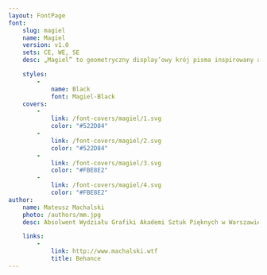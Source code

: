 ```yaml
---
layout: FontPage
font:
    slug: magiel
    name: Magiel
    version: v1.0
    sets: CE, WE, SE
    desc: „Magiel” to geometryczny display’owy krój pisma inspirowany amatorskim napisami z czasów PRL-u. Projekty liter zawierają w sobie różnorodne „błędy” pochodzące z szyldów, tabliczek i plakatów, które powstały w okresie 1945-1989 w Warszawie.

    styles:
        -
            name: Black
            font: Magiel-Black
    covers:
        -
            link: /font-covers/magiel/1.svg
            color: "#522D84"
        -
            link: /font-covers/magiel/2.svg
            color: "#522D84"
        -
            link: /font-covers/magiel/3.svg
            color: "#FBE8E2"
        -
            link: /font-covers/magiel/4.svg
            color: "#FBE8E2"
author:
    name: Mateusz Machalski
    photo: /authors/mm.jpg
    desc: Absolwent Wydziału Grafiki Akademi Sztuk Pięknych w Warszawie. Zajmuje się projektowaniem identyfikacji wizualnych oraz krojów pism. Autor m.in. identyfikacji wizualnej Nagrody Solidarności im. Lecha Wałęsy oraz projektu rodziny 42 odmian krojów pism dla korporacji Tupperware. Dyrektor artystyczny magazynu „Warsawholic”.

    links:
        -
            link: http://www.machalski.wtf
            title: Behance
---
```

